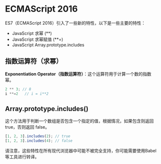 # ECMAScript 2016

ES7（ECMAScript 2016）引入了一些新的特性，以下是一些主要的特性：

* JavaScript 求幂 (\*\*)
* JavaScript 求幂赋值 (\*\*=)
* JavaScript Array.prototype.includes

## 指数运算符（求幂）

**Exponentiation Operator（指数运算符）**：这个运算符用于计算一个数的指数幂。

```javascript
2 ** 3; // 8
i **=2   // i = i**2
```

## **Array.prototype.includes()**

这个方法用于判断一个数组是否包含一个指定的值，根据情况，如果包含则返回 true，否则返回 false。

```javascript
[1, 2, 3].includes(2); // true
[1, 2, 3].includes(4); // false
```

请注意，这些特性在所有现代浏览器中可能不被完全支持，你可能需要使用Babel等工具进行转译。
